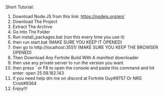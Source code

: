 Short Tutorial:
1. Download Node.JS from this link: https://nodejs.org/en/
2. Download The Project
3. Extract The Archive
4. Go Into The Folder
5. Run install_packages.bat (run this every time you use it)
6. then run start.bat (MAKE SURE YOU KEEP IT OPENED)
7. then go to http://localhost:3551/ (MAKE SURE YOU KEEP THE BROWSER OPENED)
8. Then Download Any Fortnite Build With A manifest downloader
9. then use any private server to run the version you want
10. then press ` or F8 to open the console and paste this command and hit enter: open 25.59.182.143
11. if you need help dm me on discord at Fortnite Guy#9757 Or NRG Cristi#9364
12. Enjoy!!!
